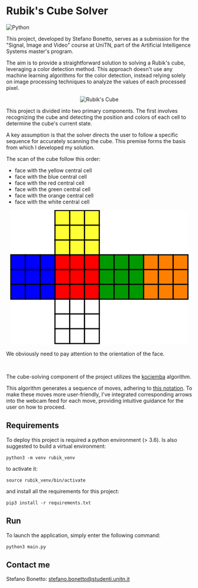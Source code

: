 # Rubik's Cube Solver
<div>
        <img src="https://img.shields.io/badge/python-3670A0?style=flat&logo=python&logoColor=ffdd54" alt="Python"/>
</div>

This project, developed by Stefano Bonetto, serves as a submission for the "Signal, Image and Video" course at UniTN, part of the Artificial Intelligence Systems master's program.

The aim is to provide a straightforward solution to solving a Rubik's cube, leveraging a color detection method. This approach doesn't use any machine learning algorithms for the color detection, instead relying solely on image processing techniques to analyze the values of each processed pixel.

<p align="center">
  <img src="pngs/cube/rubik_cube.gif" alt="Rubik's Cube" />
</p>

This project is divided into two primary components. The first involves recognizing the cube and detecting the position and colors of each cell to determine the cube's current state.

A key assumption is that the solver directs the user to follow a specific sequence for accurately scanning the cube. This premise forms the basis from which I developed my solution.

The scan of the cube follow this order:

<ul>
  <li>face with the yellow central cell</li>
  <li>face with the blue central cell</li>
  <li>face with the red central cell</li>
  <li>face with the green central cell</li>
  <li>face with the orange central cell</li>
  <li>face with the white central cell</li>
</ul>

<p align="center">
  <img src="pngs/cube/cube_normal.png">
</p>

We obviously need to pay attention to the orientation of the face.

<br>

The cube-solving component of the project utilizes the [kociemba](https://github.com/muodov/kociemba) algorithm. 

This algorithm generates a sequence of moves, adhering to [this notation](https://ruwix.com/the-rubiks-cube/notation/). To make these moves more user-friendly, I've integrated corresponding arrows into the webcam feed for each move, providing intuitive guidance for the user on how to proceed.

## Requirements
To deploy this project is required a python environment (> 3.6). Is also suggested to build a virtual environment:
```
python3 -m venv rubik_venv
```
to activate it:
```
source rubik_venv/bin/activate
```
and install all the requirements for this project:
```
pip3 install -r requirements.txt
```

## Run

To launch the application, simply enter the following command:
```
python3 main.py
```

## Contact me
Stefano Bonetto: stefano.bonetto@studenti.unitn.it <br>
                 


